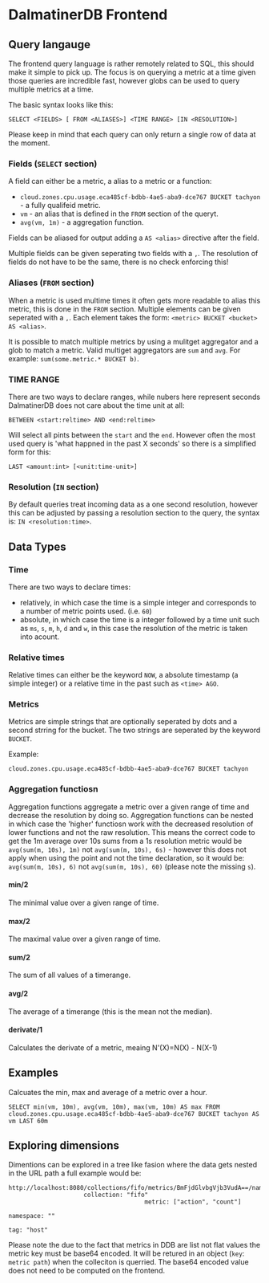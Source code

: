 # DalmatinerDB Frontend

## Query langauge

The frontend query language is rather remotely related to SQL, this should make it simple to pick up. The focus is on querying a metric at a time given those queries are incredible fast, however globs can be used to query multiple metrics at a time.

The basic syntax looks like this:
```
SELECT <FIELDS> [ FROM <ALIASES>] <TIME RANGE> [IN <RESOLUTION>]
```

Please keep in mind that each query can only return a single row of data at the moment.

### Fields (`SELECT` section)
A field can either be a metric, a alias to a metric or a function:

* `cloud.zones.cpu.usage.eca485cf-bdbb-4ae5-aba9-dce767 BUCKET tachyon` - a fully qualifeid metric.
* `vm` - an alias that is defined in the `FROM` section of the queryt.
* `avg(vm, 1m)` - a aggregation function.

Fields can be aliased for output adding a `AS <alias>` directive after the field.

Multiple fields can be given seperating two fields with a `,`. The resolution of fields do not have to be the same, there is no check enforcing this!

### Aliases (`FROM` section)
When a metric is used multime times it often gets more readable to alias this metric, this is done in the `FROM` section. Multiple elements can be given seperated with a `,`. Each element takes the form: `<metric> BUCKET <bucket> AS <alias>`.

It is possible to match multiple metrics by using a mulitget aggregator and a glob to match a metric. Valid multiget aggregators are `sum` and `avg`. For example: `sum(some.metric.* BUCKET b)`.

### TIME RANGE
There are two ways to declare ranges, while nubers here represent seconds DalmatinerDB does not care about the time unit at all:

```
BETWEEN <start:reltime> AND <end:reltime>
```

Will select all pints between the `start` and the `end`. However often the most used query is 'what happned in the past X seconds' so there is a simplified form for this:

```
LAST <amount:int> [<unit:time-unit>]
```

### Resolution (`IN` section)
By default queries treat incoming data as a one second resolution, however this can be adjusted by passing a resolution section to the query, the syntax is: `IN <resolution:time>`.

## Data Types

### Time
There are two ways to declare times:

* relatively, in which case the time is a simple integer and corresponds to a number of metric points used. (i.e. `60`)
* absolute, in which case the time is a integer followed by a time unit such as `ms`, `s`, `m`, `h`, `d` and `w`, in this case the resolution of the metric is taken into acount.

### Relative times
Relative times can either be the keyword `NOW`, a absolute timestamp (a simple integer) or a relative time in the past such as `<time> AGO`.

### Metrics
Metrics are simple strings that are optionally seperated by dots and a second strring for the bucket. The two strings are seperated by the keyword `BUCKET`.

Example:
```
cloud.zones.cpu.usage.eca485cf-bdbb-4ae5-aba9-dce767 BUCKET tachyon
```

### Aggregation functiosn
Aggregation functions aggregate a metric over a given range of time and decrease the resolution by doing so. Aggregation functions can be nested in which case the 'higher' functiosn work with the decreased resolution of lower functions and not the raw resolution. This means the correct code to get the 1m average over 10s sums from a 1s resolution metric would be  `avg(sum(m, 10s), 1m)` not `avg(sum(m, 10s), 6s)` - however this does not apply when using the point and not the time declaration, so it would be: `avg(sum(m, 10s), 6)` not `avg(sum(m, 10s), 60)` (please note the missing `s`).

#### min/2
The minimal value over a given range of time.

#### max/2
The maximal value over a given range of time.

#### sum/2
The sum of all values of a timerange.

#### avg/2
The average of a timerange (this is the mean not the median).

#### derivate/1
Calculates the derivate of a metric, meaing N'(X)=N(X) - N(X-1)

## Examples

Calcuates the min, max and average of a metric over a hour.
```
SELECT min(vm, 10m), avg(vm, 10m), max(vm, 10m) AS max FROM cloud.zones.cpu.usage.eca485cf-bdbb-4ae5-aba9-dce767 BUCKET tachyon AS vm LAST 60m
```

## Exploring dimensions ##

Dimentions can be explored in a tree like fasion where the data gets nested in the URL path a full example would be:

```
http://localhost:8080/collections/fifo/metrics/BmFjdGlvbgVjb3VudA==/namespaces//tags/host/values
                     collection: "fifo"
                                      metric: ["action", "count"]
                                                                  namespace: ""
                                                                               tag: "host"
```

Please note the due to the fact that metrics in DDB are list not flat values the metric key must be base64 encoded. It will be retured in an object (`key`: `metric path`) when the colleciton is querried. The base64 encoded value does not need to be computed on the frontend.
